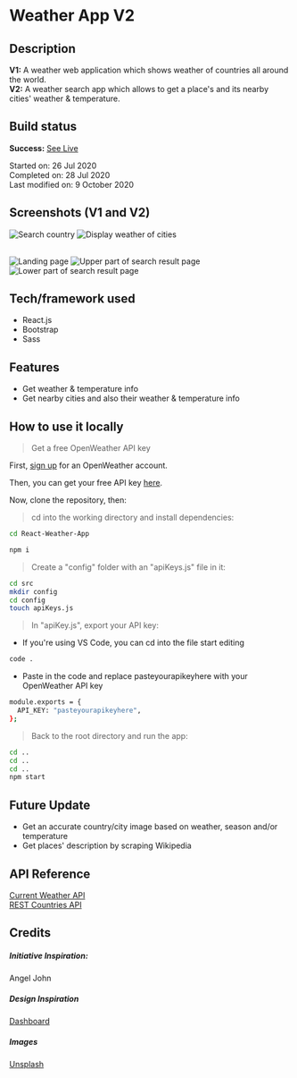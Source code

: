 # Weather App V2

## Description

**V1:** A weather web application which shows weather of countries all around the world. <br>
**V2:** A weather search app which allows to get a place's and its nearby cities' weather & temperature.<br>

## Build status

**Success:** [See Live](https://rtweather.netlify.app/)

Started on: 26 Jul 2020 <br>
Completed on: 28 Jul 2020 <br>
Last modified on: 9 October 2020 <br>

## Screenshots (V1 and V2)

![Search country](https://github.com/yewyewXD/React-Weather-App/blob/master/readme-images/select.png?raw=true "Search country")
![Display weather of cities](https://github.com/yewyewXD/React-Weather-App/blob/master/readme-images/render.png?raw=true "Display weather of cities")<br><br>

![Landing page](https://github.com/yewyewXD/React-Weather-App/blob/master/readme-images/landing.JPG?raw=true "Landing page")
![Upper part of search result page](https://github.com/yewyewXD/React-Weather-App/blob/master/readme-images/searchPage1.JPG?raw=true "Upper part of search result page")
![Lower part of search result page](https://github.com/yewyewXD/React-Weather-App/blob/master/readme-images/searchPage2.JPG?raw=true "Lower part of search result page")

## Tech/framework used

- React.js
- Bootstrap
- Sass

## Features

- Get weather & temperature info
- Get nearby cities and also their weather & temperature info

## How to use it locally

> Get a free OpenWeather API key

First, [sign up](https://home.openweathermap.org/users/sign_up) for an OpenWeather account.<br>

Then, you can get your free API key [here](https://home.openweathermap.org/api_keys).<br>

Now, clone the repository, then:

> cd into the working directory and install dependencies:

```bash
cd React-Weather-App

npm i
```

> Create a "config" folder with an "apiKeys.js" file in it:

```bash
cd src
mkdir config
cd config
touch apiKeys.js
```

> In "apiKey.js", export your API key:

- If you're using VS Code, you can cd into the file start editing

```bash
code .
```

- Paste in the code and replace pasteyourapikeyhere with your OpenWeather API key

```bash
module.exports = {
  API_KEY: "pasteyourapikeyhere",
};
```

> Back to the root directory and run the app:

```bash
cd ..
cd ..
cd ..
npm start
```

## Future Update

- Get an accurate country/city image based on weather, season and/or temperature
- Get places' description by scraping Wikipedia

## API Reference

[Current Weather API](https://openweathermap.org/current) <br>
[REST Countries API](https://restcountries.eu/) <br>

## Credits

##### Initiative Inspiration:

Angel John <br>

##### Design Inspiration

[Dashboard](https://www.behance.net/gallery/12748107/Weather-Dashboard-Global-Outlook) <br>

##### Images

[Unsplash](https://unsplash.com/)<br>
